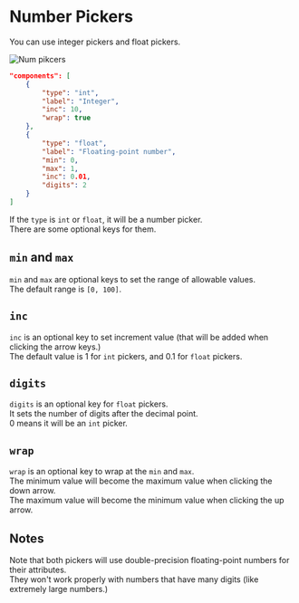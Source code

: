 # Number Pickers

You can use integer pickers and float pickers.

![Num pikcers](https://github.com/matyalatte/tuw/assets/69258547/2b0d8299-b400-43da-8cf4-c21ca1e11f09)

```json
"components": [
    {
        "type": "int",
        "label": "Integer",
        "inc": 10,
        "wrap": true
    },
    {
        "type": "float",
        "label": "Floating-point number",
        "min": 0,
        "max": 1,
        "inc": 0.01,
        "digits": 2
    }
]
```

If the `type` is `int` or `float`, it will be a number picker.  
There are some optional keys for them.

## `min` and `max`

`min` and `max` are optional keys to set the range of allowable values.  
The default range is `[0, 100]`.  

## `inc`

`inc` is an optional key to set increment value (that will be added when clicking the arrow keys.)  
The default value is 1 for `int` pickers, and 0.1 for `float` pickers.

## `digits`

`digits` is an optional key for `float` pickers.  
It sets the number of digits after the decimal point.  
0 means it will be an `int` picker.  

## `wrap`

`wrap` is an optional key to wrap at the `min` and `max`.  
The minimum value will become the maximum value when clicking the down arrow.  
The maximum value will become the minimum value when clicking the up arrow.  

## Notes

Note that both pickers will use double-precision floating-point numbers for their attributes.  
They won't work properly with numbers that have many digits (like extremely large numbers.)
